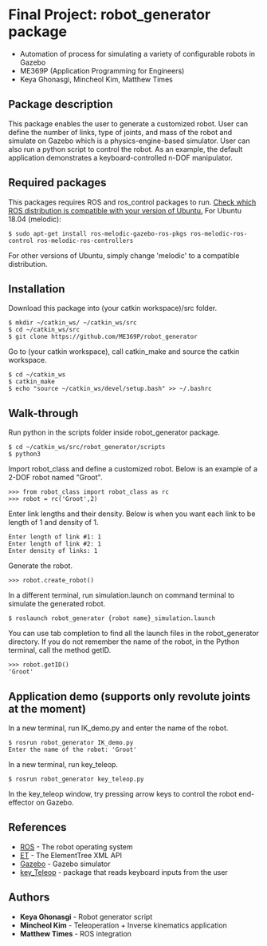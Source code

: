 # Final Project: robot_generator package
- Automation of process for simulating a variety of configurable robots in Gazebo
- ME369P (Application Programming for Engineers)
- Keya Ghonasgi, Mincheol Kim, Matthew Times

## Package description
This package enables the user to generate a customized robot. User can define the number of links, type of joints, and mass of the robot and simulate on Gazebo which is a physics-engine-based simulator. User can also run a python script to control the robot. As an example, the default application demonstrates a keyboard-controlled n-DOF manipulator. 

## Required packages
This packages requires ROS and ros_control packages to run. 
[Check which ROS distribution is compatible with your version of Ubuntu.](http://wiki.ros.org/Distributions)
For Ubuntu 18.04 (melodic):
```
$ sudo apt-get install ros-melodic-gazebo-ros-pkgs ros-melodic-ros-control ros-melodic-ros-controllers
```
For other versions of Ubuntu, simply change 'melodic' to a compatible distribution.

## Installation
Download this package into (your catkin workspace)/src folder.
```
$ mkdir ~/catkin_ws/ ~/catkin_ws/src
$ cd ~/catkin_ws/src
$ git clone https://github.com/ME369P/robot_generator
```
Go to (your catkin workspace), call catkin_make and source the catkin workspace.
```
$ cd ~/catkin_ws
$ catkin_make
$ echo "source ~/catkin_ws/devel/setup.bash" >> ~/.bashrc
```

## Walk-through
Run python in the scripts folder inside robot_generator package.
```
$ cd ~/catkin_ws/src/robot_generator/scripts
$ python3
```
Import robot_class and define a customized robot. Below is an example of a 2-DOF robot named "Groot".
```
>>> from robot_class import robot_class as rc
>>> robot = rc('Groot',2)
```
Enter link lengths and their density. Below is when you want each link to be length of 1 and density of 1.
```
Enter length of link #1: 1
Enter length of link #2: 1
Enter density of links: 1
```
Generate the robot.
```
>>> robot.create_robot()
```
In a different terminal, run simulation.launch on command terminal to simulate the generated robot.
```
$ roslaunch robot_generator {robot name}_simulation.launch
```

You can use tab completion to find all the launch files in the robot_generator directory. If you do not remember the name of the robot, in the Python terminal, call the method getID.
```
>>> robot.getID()
'Groot'
```

## Application demo (supports only revolute joints at the moment)
In a new terminal, run IK_demo.py and enter the name of the robot.
```
$ rosrun robot_generator IK_demo.py
Enter the name of the robot: 'Groot'
```
In a new terminal, run key_teleop.
```
$ rosrun robot_generator key_teleop.py
```
In the key_teleop window, try pressing arrow keys to control the robot end-effector on Gazebo.

## References
* [ROS](http://www.ros.org/) - The robot operating system
* [ET](https://docs.python.org/2/library/xml.etree.elementtree.html) - The ElementTree XML API
* [Gazebo](http://gazebosim.org/) - Gazebo simulator
* [key_Teleop](http://wiki.ros.org/key_teleop) - package that reads keyboard inputs from the user

## Authors
* **Keya Ghonasgi** - Robot generator script
* **Mincheol Kim** - Teleoperation + Inverse kinematics application
* **Matthew Times** - ROS integration
